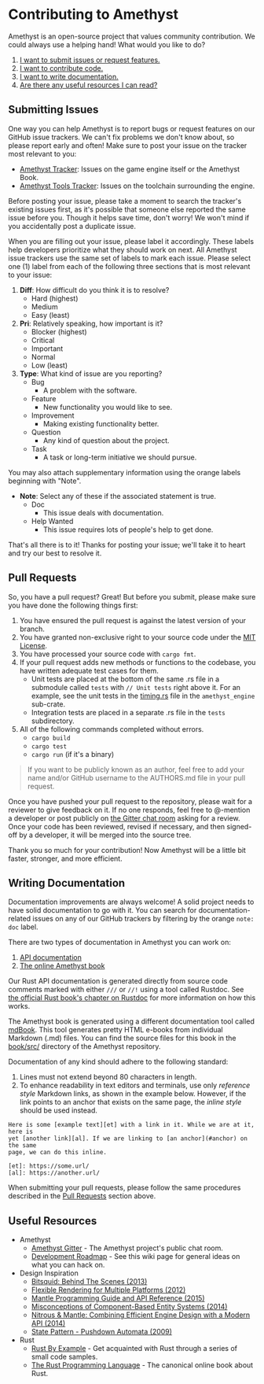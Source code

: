# Contributing to Amethyst

Amethyst is an open-source project that values community contribution. We could
always use a helping hand! What would you like to do?

1. [I want to submit issues or request features.](#submitting-issues)
2. [I want to contribute code.](#pull-requests)
3. [I want to write documentation.](#writing-documentation)
4. [Are there any useful resources I can read?](#useful-resources)

## Submitting Issues

One way you can help Amethyst is to report bugs or request features on our
GitHub issue trackers. We can't fix problems we don't know about, so please
report early and often! Make sure to post your issue on the tracker most
relevant to you:

* [Amethyst Tracker][am]: Issues on the game engine itself or the Amethyst Book.
* [Amethyst Tools Tracker][at]: Issues on the toolchain surrounding the engine.

[am]: https://github.com/ebkalderon/amethyst/issues
[at]: https://github.com/ebkalderon/amethyst_tools/issues

Before posting your issue, please take a moment to search the tracker's existing
issues first, as it's possible that someone else reported the same issue before
you. Though it helps save time, don't worry! We won't mind if you accidentally
post a duplicate issue.

When you are filling out your issue, please label it accordingly. These labels
help developers prioritize what they should work on next. All Amethyst issue
trackers use the same set of labels to mark each issue. Please select one (1)
label from each of the following three sections that is most relevant to your
issue:

1. **Diff**: How difficult do you think it is to resolve?
   * Hard (highest)
   * Medium
   * Easy (least)
2. **Pri**: Relatively speaking, how important is it?
   * Blocker (highest)
   * Critical
   * Important
   * Normal
   * Low (least)
3. **Type**: What kind of issue are you reporting?
   * Bug
     * A problem with the software.
   * Feature
     * New functionality you would like to see.
   * Improvement
     * Making existing functionality better.
   * Question
     * Any kind of question about the project.
   * Task
     * A task or long-term initiative we should pursue.

You may also attach supplementary information using the orange labels beginning
with "Note".

* **Note**: Select any of these if the associated statement is true.
  * Doc
    * This issue deals with documentation.
  * Help Wanted
    * This issue requires lots of people's help to get done.

That's all there is to it! Thanks for posting your issue; we'll take it to heart
and try our best to resolve it.

## Pull Requests

So, you have a pull request? Great! But before you submit, please make sure you
have done the following things first:

1. You have ensured the pull request is against the latest version of your
   branch.
2. You have granted non-exclusive right to your source code under the
   [MIT License][ml].
3. You have processed your source code with `cargo fmt`.
4. If your pull request adds new methods or functions to the codebase, you have
   written adequate test cases for them.
   * Unit tests are placed at the bottom of the same .rs file in a submodule
     called `tests` with `// Unit tests` right above it. For an example, see the
     unit tests in the [timing.rs][ti] file in the `amethyst_engine` sub-crate.
   * Integration tests are placed in a separate .rs file in the `tests`
     subdirectory.
5. All of the following commands completed without errors.
   * `cargo build`
   * `cargo test`
   * `cargo run` (if it's a binary)

[ml]: https://github.com/ebkalderon/amethyst/blob/master/COPYING
[ti]: https://github.com/ebkalderon/amethyst/blob/master/src/engine/src/timing.rs#L68-L112

> If you want to be publicly known as an author, feel free to add your name
> and/or GitHub username to the AUTHORS.md file in your pull request.

Once you have pushed your pull request to the repository, please wait for a
reviewer to give feedback on it. If no one responds, feel free to @-mention a
developer or post publicly on [the Gitter chat room][gi] asking for a review.
Once your code has been reviewed, revised if necessary, and then signed-off by a
developer, it will be merged into the source tree.

[gi]: https://gitter.im/ebkalderon/amethyst

Thank you so much for your contribution! Now Amethyst will be a little bit
faster, stronger, and more efficient.

## Writing Documentation

Documentation improvements are always welcome! A solid project needs to have
solid documentation to go with it. You can search for documentation-related
issues on any of our GitHub trackers by filtering by the orange `note: doc`
label.

There are two types of documentation in Amethyst you can work on:

1. [API documentation][ad]
2. [The online Amethyst book][ab]

[ad]: http://ebkalderon.github.io/amethyst/doc/amethyst/
[ab]: http://ebkalderon.github.io/amethyst/

Our Rust API documentation is generated directly from source code comments
marked with either `///` or `//!` using  a tool called Rustdoc. See
[the official Rust book's chapter on Rustdoc][rd] for more information on how
this works.

[rd]: https://doc.rust-lang.org/book/documentation.html

The Amethyst book is generated using a different documentation tool called
[mdBook][mb]. This tool generates pretty HTML e-books from individual Markdown
(.md) files. You can find the source files for this book in the
[book/src/][bk] directory of the Amethyst repository.

[mb]: https://github.com/azerupi/mdBook
[bk]: https://github.com/ebkalderon/amethyst/tree/master/book/src

Documentation of any kind should adhere to the following standard:

1. Lines must not extend beyond 80 characters in length.
2. To enhance readability in text editors and terminals, use only *reference
   style* Markdown links, as shown in the example below. However, if the link
   points to an anchor that exists on the same page, the *inline style* should
   be used instead.

```
Here is some [example text][et] with a link in it. While we are at it, here is
yet [another link][al]. If we are linking to [an anchor](#anchor) on the same
page, we can do this inline.

[et]: https://some.url/
[al]: https://another.url/
```

When submitting your pull requests, please follow the same procedures described
in the [Pull Requests](#pull-requests) section above.

## Useful Resources

* Amethyst
  * [Amethyst Gitter][gi] - The Amethyst project's public chat room.
  * [Development Roadmap][dr] - See this wiki page for general ideas on what you
    can hack on.
* Design Inspiration
  * [Bitsquid: Behind The Scenes (2013)][bs]
  * [Flexible Rendering for Multiple Platforms (2012)][fr]
  * [Mantle Programming Guide and API Reference (2015)][ma]
  * [Misconceptions of Component-Based Entity Systems (2014)][mo]
  * [Nitrous & Mantle: Combining Efficient Engine Design with a Modern API (2014)][ni]
  * [State Pattern - Pushdown Automata (2009)][pa]
* Rust
  * [Rust By Example][re] - Get acquainted with Rust through a series of small
    code samples.
  * [The Rust Programming Language][rl] - The canonical online book about Rust.

[dr]: https://github.com/ebkalderon/amethyst/wiki/Roadmap

[bs]: https://www.kth.se/social/upload/5289cb3ff276542440dd668c/bitsquid-behind-the-scenes.pdf
[fr]: http://twvideo01.ubm-us.net/o1/vault/gdc2012/slides/Programming%20Track/Persson_Tobias_Flexible_Rendering.pdf.pdf
[ma]: http://www.amd.com/Documents/Mantle-Programming-Guide-and-API-Reference.pdf
[mo]: http://shaneenishry.com/blog/2014/12/27/misconceptions-of-component-based-entity-systems/
[ni]: http://www.gdcvault.com/play/1020706/Nitrous-Mantle-Combining-Efficient-Engine
[pa]: http://gameprogrammingpatterns.com/state.html#pushdown-automata

[re]: http://rustbyexample.com/
[rl]: https://doc.rust-lang.org/book/
